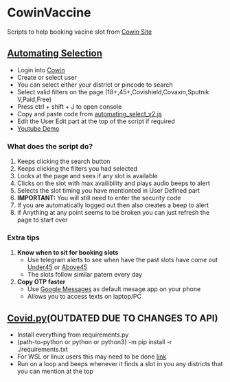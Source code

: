 # CowinVaccine

Scripts to help booking vacine slot from [Cowin Site](https://www.cowin.gov.in/home)

## [Automating Selection](https://github.com/yadurajgupta/CowinVaccine/blob/main/automating_select_v2.js)

- Login into [Cowin](https://selfregistration.cowin.gov.in/)
- Create or select user
- You can select either your district or pincode to search
- Select valid filters on the page (18+,45+,Covishield,Covaxin,Sputnik V,Paid,Free)
- Press ctrl + shift + J to open console
- Copy and paste code from [automating_select_v2.js](https://raw.githubusercontent.com/yadurajgupta/CowinVaccine/main/automating_select_v2.js)
- Edit the User Edit part at the top of the script if required
- [Youtube Demo](https://youtu.be/epKo8R-mI3k)

### What does the script do?

1. Keeps clicking the search button
2. Keeps clicking the filters you had selected
3. Looks at the page and sees if any slot is available
4. Clicks on the slot with max availibility and plays audio beeps to alert
5. Selects the slot timing you have mentionted in User Defined part
6. **IMPORTANT:** You will still need to enter the security code
7. If you are automatically logged out then also creates a beep to alert
8. if Anything at any point seems to be broken you can just refresh the page to start over

### **Extra tips**

1. **Know when to sit for booking slots**
   - Use telegram alerts to see when have the past slots have come out [Under45](https://under45.in/) or [Above45](https://above45.in/)
   - The slots follow similar patern every day
2. **Copy OTP faster**
   - Use [Google Messages](https://play.google.com/store/apps/details?id=com.google.android.apps.messaging&hl=en_IN&gl=US) as default mesage app on your phone
   - Allows you to access texts on laptop/PC

## [Covid.py](https://github.com/yadurajgupta/CowinVaccine/blob/main/covid.py)(OUTDATED DUE TO CHANGES TO API)

- Install everything from requirements.py
- (path-to-python or python or python3) -m pip install -r ./requirements.txt
- For WSL or linux users this may need to be done [link](https://github.com/greghesp/assistant-relay/issues/49#issuecomment-482837721)
- Run on a loop and beeps whenever it finds a slot in you any districts that you can mention at the top
